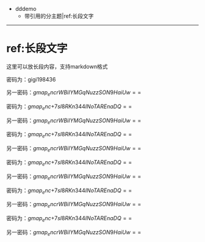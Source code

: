 - dddemo
	- 带引用的分主题|ref:长段文字

***
# ref:长段文字


这里可以放长段内容，支持markdown格式 

密码为：gigi198436  


另一密码：$gmap_enc{rWBiIYMGqNuzzSON9HaiUw==}$

密码为：$gmap_enc{+7sl8RKn344INoTAREnaDQ==}$  


另一密码：$gmap_enc{rWBiIYMGqNuzzSON9HaiUw==}$

密码为：$gmap_enc{+7sl8RKn344INoTAREnaDQ==}$  


另一密码：$gmap_enc{rWBiIYMGqNuzzSON9HaiUw==}$

密码为：$gmap_enc{+7sl8RKn344INoTAREnaDQ==}$  


另一密码：$gmap_enc{rWBiIYMGqNuzzSON9HaiUw==}$

密码为：$gmap_enc{+7sl8RKn344INoTAREnaDQ==}$  


另一密码：$gmap_enc{rWBiIYMGqNuzzSON9HaiUw==}$

密码为：$gmap_enc{+7sl8RKn344INoTAREnaDQ==}$  


另一密码：$gmap_enc{rWBiIYMGqNuzzSON9HaiUw==}$